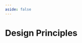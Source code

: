 ```yaml
---
aside: false
---
```


# Design Principles

<ReportLink src="/assets/paper.pdf" />

<ReportIframe
  src="/assets/paper.pdf"
  height="1000px"
  title="Design Principles" />
